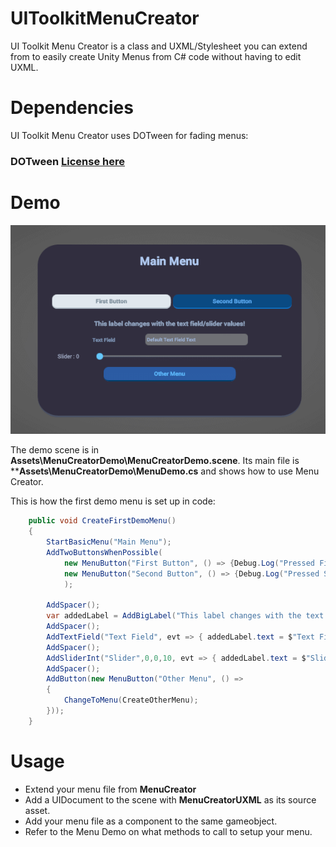 # UIToolkitMenuCreator
UI Toolkit Menu Creator is a class and UXML/Stylesheet you can extend from to easily create Unity Menus from C# code without having to edit UXML.

# Dependencies
UI Toolkit Menu Creator uses DOTween for fading menus:
### DOTween [License here](http://dotween.demigiant.com/license.php)

# Demo
![Demo](https://github.com/DanielSnd/UIToolkitMenuCreator/blob/main/ReadmeImages/MenuDemo.gif?raw=true)

The demo scene is in **Assets\MenuCreatorDemo\MenuCreatorDemo.scene**.
Its main file is ****Assets\MenuCreatorDemo\MenuDemo.cs** and shows how to use Menu Creator.

This is how the first demo menu is set up in code:

```csharp
    public void CreateFirstDemoMenu()
    {
        StartBasicMenu("Main Menu");
        AddTwoButtonsWhenPossible(
            new MenuButton("First Button", () => {Debug.Log("Pressed First Button");}, ButtonColors.ButtonGrey),
            new MenuButton("Second Button", () => {Debug.Log("Pressed Second Button");}, ButtonColors.ButtonBlueAlt)
            );
        
        AddSpacer();
        var addedLabel = AddBigLabel("This label changes with the text field/slider values!");
        AddSpacer();
        AddTextField("Text Field", evt => { addedLabel.text = $"Text Field is: {evt.newValue}";},"Default Text Field Text");
        AddSpacer();
        AddSliderInt("Slider",0,0,10, evt => { addedLabel.text = $"Slider is set to {evt.newValue}";});
        AddSpacer();
        AddButton(new MenuButton("Other Menu", () =>
        {
            ChangeToMenu(CreateOtherMenu);
        }));
    }
```

# Usage

- Extend your menu file from **MenuCreator**
- Add a UIDocument to the scene with **MenuCreatorUXML** as its source asset.
- Add your menu file as a component to the same gameobject.
- Refer to the Menu Demo on what methods to call to setup your menu.
